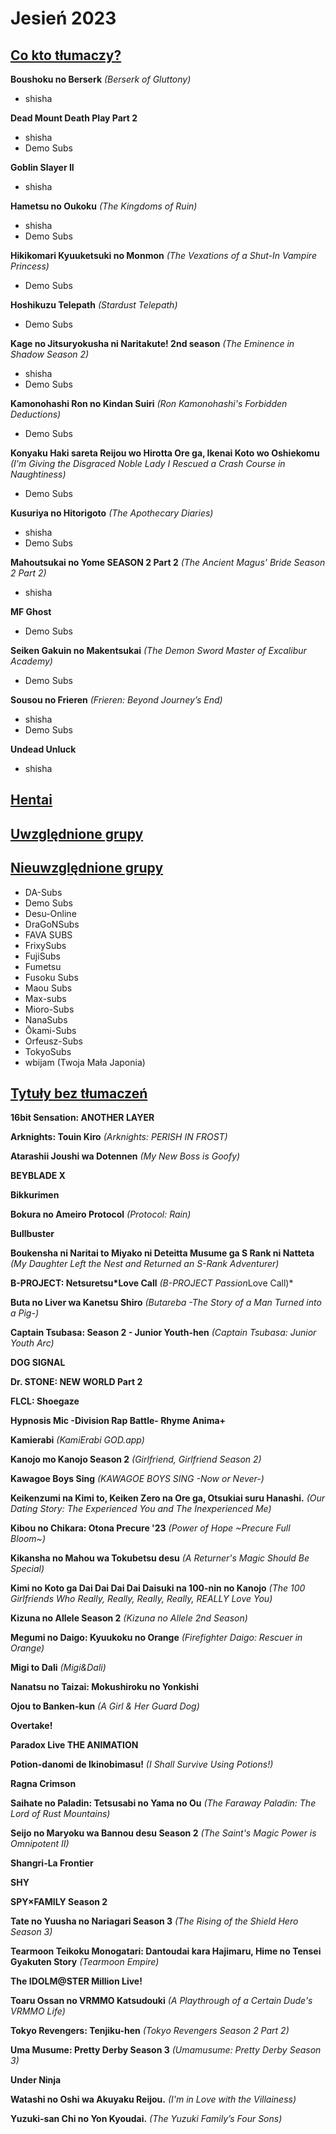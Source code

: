 # Jesień 2023 #

## <u>Co kto tłumaczy?</u> ##

**Boushoku no Berserk** *(Berserk of Gluttony)*
* shisha

**Dead Mount Death Play Part 2**
* shisha
* Demo Subs

**Goblin Slayer II**
* shisha

**Hametsu no Oukoku** *(The Kingdoms of Ruin)*
* shisha
* Demo Subs

**Hikikomari Kyuuketsuki no Monmon** *(The Vexations of a Shut-In Vampire Princess)*
* Demo Subs

**Hoshikuzu Telepath** *(Stardust Telepath)*
* Demo Subs

**Kage no Jitsuryokusha ni Naritakute! 2nd season** *(The Eminence in Shadow Season 2)*
* shisha
* Demo Subs

**Kamonohashi Ron no Kindan Suiri** *(Ron Kamonohashi's Forbidden Deductions)*
* Demo Subs

**Konyaku Haki sareta Reijou wo Hirotta Ore ga, Ikenai Koto wo Oshiekomu** *(I'm Giving the Disgraced Noble Lady I Rescued a Crash Course in Naughtiness)*
* Demo Subs

**Kusuriya no Hitorigoto** *(The Apothecary Diaries)*
* shisha
* Demo Subs

**Mahoutsukai no Yome SEASON 2 Part 2** *(The Ancient Magus' Bride Season 2 Part 2)*
* shisha

**MF Ghost**
* Demo Subs

**Seiken Gakuin no Makentsukai** *(The Demon Sword Master of Excalibur Academy)*
* Demo Subs

**Sousou no Frieren** *(Frieren: Beyond Journey’s End)*
* shisha
* Demo Subs

**Undead Unluck**
* shisha

## <u>Hentai</u> ##



## <u>Uwzględnione grupy</u> ##

## <u>Nieuwzględnione grupy</u> ##

* DA-Subs
* Demo Subs
* Desu-Online
* DraGoNSubs
* FAVA SUBS
* FrixySubs
* FujiSubs
* Fumetsu
* Fusoku Subs
* Maou Subs
* Max-subs
* Mioro-Subs
* NanaSubs
* Ōkami-Subs
* Orfeusz-Subs
* TokyoSubs
* wbijam (Twoja Mała Japonia)

## <u>Tytuły bez tłumaczeń</u> ##

**16bit Sensation: ANOTHER LAYER**

**Arknights: Touin Kiro** *(Arknights: PERISH IN FROST)*

**Atarashii Joushi wa Dotennen** *(My New Boss is Goofy)*

**BEYBLADE X**

**Bikkurimen**

**Bokura no Ameiro Protocol** *(Protocol: Rain)*

**Bullbuster**

**Boukensha ni Naritai to Miyako ni Deteitta Musume ga S Rank ni Natteta** *(My Daughter Left the Nest and Returned an S-Rank Adventurer)*

**B-PROJECT: Netsuretsu\*Love Call** *(B-PROJECT Passion*Love Call)*

**Buta no Liver wa Kanetsu Shiro** *(Butareba -The Story of a Man Turned into a Pig-)*

**Captain Tsubasa: Season 2 - Junior Youth-hen** *(Captain Tsubasa: Junior Youth Arc)*

**DOG SIGNAL**

**Dr. STONE: NEW WORLD Part 2**

**FLCL: Shoegaze**

**Hypnosis Mic -Division Rap Battle- Rhyme Anima+**

**Kamierabi** *(KamiErabi GOD.app)*

**Kanojo mo Kanojo Season 2** *(Girlfriend, Girlfriend Season 2)*

**Kawagoe Boys Sing** *(KAWAGOE BOYS SING -Now or Never-)*

**Keikenzumi na Kimi to, Keiken Zero na Ore ga, Otsukiai suru Hanashi.** *(Our Dating Story: The Experienced You and The Inexperienced Me)*

**Kibou no Chikara: Otona Precure '23** *(Power of Hope ~Precure Full Bloom~)*

**Kikansha no Mahou wa Tokubetsu desu** *(A Returner's Magic Should Be Special)*

**Kimi no Koto ga Dai Dai Dai Dai Daisuki na 100-nin no Kanojo** *(The 100 Girlfriends Who Really, Really, Really, Really, REALLY Love You)*

**Kizuna no Allele Season 2** *(Kizuna no Allele 2nd Season)*

**Megumi no Daigo: Kyuukoku no Orange** *(Firefighter Daigo: Rescuer in Orange)*

**Migi to Dali** *(Migi&Dali)*

**Nanatsu no Taizai: Mokushiroku no Yonkishi**

**Ojou to Banken-kun** *(A Girl & Her Guard Dog)*

**Overtake!**

**Paradox Live THE ANIMATION**

**Potion-danomi de Ikinobimasu!** *(I Shall Survive Using Potions!)*

**Ragna Crimson**

**Saihate no Paladin: Tetsusabi no Yama no Ou** *(The Faraway Paladin: The Lord of Rust Mountains)*

**Seijo no Maryoku wa Bannou desu Season 2** *(The Saint's Magic Power is Omnipotent II)*

**Shangri-La Frontier**

**SHY**

**SPY×FAMILY Season 2**

**Tate no Yuusha no Nariagari Season 3** *(The Rising of the Shield Hero Season 3)*

**Tearmoon Teikoku Monogatari: Dantoudai kara Hajimaru, Hime no Tensei Gyakuten Story** *(Tearmoon Empire)*

**The IDOLM@STER Million Live!**

**Toaru Ossan no VRMMO Katsudouki** *(A Playthrough of a Certain Dude's VRMMO Life)*

**Tokyo Revengers: Tenjiku-hen** *(Tokyo Revengers Season 2 Part 2)*

**Uma Musume: Pretty Derby Season 3** *(Umamusume: Pretty Derby Season 3)*

**Under Ninja**

**Watashi no Oshi wa Akuyaku Reijou.** *(I'm in Love with the Villainess)*

**Yuzuki-san Chi no Yon Kyoudai.** *(The Yuzuki Family’s Four Sons)*
